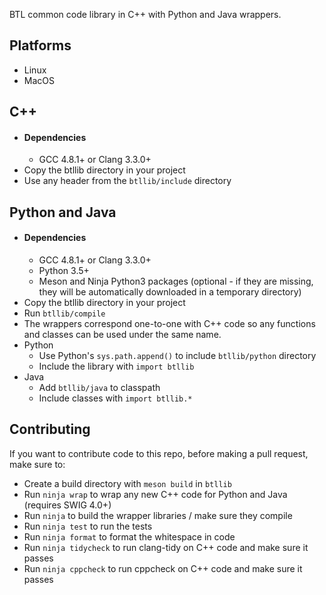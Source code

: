 BTL common code library in C++ with Python and Java wrappers.

Platforms
---
- Linux
- MacOS

C++
---
- #### Dependencies
  * GCC 4.8.1+ or Clang 3.3.0+
- Copy the btllib directory in your project
- Use any header from the `btllib/include` directory

Python and Java
---
- #### Dependencies
  * GCC 4.8.1+ or Clang 3.3.0+
  * Python 3.5+
  * Meson and Ninja Python3 packages (optional - if they are missing, they will be automatically downloaded in a temporary directory)
- Copy the btllib directory in your project
- Run `btllib/compile`
- The wrappers correspond one-to-one with C++ code so any functions and classes can be used under the same name.
- Python
  * Use Python's `sys.path.append()` to include `btllib/python` directory
  * Include the library with `import btllib`
- Java
  * Add `btllib/java` to classpath
  * Include classes with `import btllib.*`

Contributing
---
If you want to contribute code to this repo, before making a pull request, make sure to:
- Create a build directory with `meson build` in `btllib`
- Run `ninja wrap` to wrap any new C++ code for Python and Java (requires SWIG 4.0+)
- Run `ninja` to build the wrapper libraries / make sure they compile
- Run `ninja test` to run the tests
- Run `ninja format` to format the whitespace in code
- Run `ninja tidycheck` to run clang-tidy on C++ code and make sure it passes
- Run `ninja cppcheck` to run cppcheck on C++ code and make sure it passes
